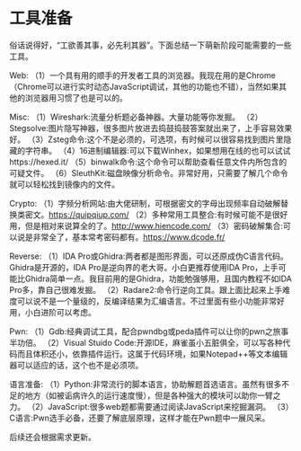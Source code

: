 # 工具准备

俗话说得好，“工欲善其事，必先利其器”。下面总结一下萌新阶段可能需要的一些工具。

Web:
（1）一个具有用的顺手的开发者工具的浏览器。我现在用的是Chrome（Chrome可以进行实时动态JavaScript调试，其他的功能也不错），当然如果其他的浏览器用习惯了也是可以的。

Misc:
（1）Wireshark:流量分析题必备神器。大量功能等你发掘。
（2）Stegsolve:图片隐写神器，很多图片放进去捣鼓捣鼓答案就出来了，上手容易效果好。
（3）Zsteg命令:这个不是必须的，可选项，有时候可以很容易找到图片里隐藏的字符串。
（4）16进制编辑器:可以下载Winhex，如果想用在线的也可以试试https://hexed.it/
（5）binwalk命令:这个命令可以帮助查看任意文件内所包含的可疑文件。
（6）SleuthKit:磁盘映像分析命令。非常好用，只需要了解几个命令就可以轻松找到镜像内的文件。

Crypto:
（1）字频分析网站:由大佬研制，可根据密文的字母出现频率自动破解替换类密文。https://quipqiup.com/
（2）多种常用工具整合:有时候可能不是很好用，但是相对来说算全的了。http://www.hiencode.com/
（3）密码破解集合:可以说是非常全了，基本常考密码都有。https://www.dcode.fr/

Reverse:
（1）IDA Pro或Ghidra:两者都是图形界面，可以还原成伪C语言代码。Ghidra是开源的，IDA Pro是逆向界的老大哥。小白更推荐使用IDA Pro，上手可能比Ghidra简单一点。我目前用的是Ghidra，功能勉强够用，且国内教程不如IDA Pro多，靠自己很难发掘。
（2）Radare2:命令行逆向工具。跟上面比起来上手难度可以说不是一个量级的，反编译结果为汇编语言。不过里面有些小功能非常好用，小白进阶可以考虑。

Pwn:
（1）Gdb:经典调试工具，配合pwndbg或peda插件可以让你的pwn之旅事半功倍。
（2）Visual Stuido Code:开源IDE，麻雀虽小五脏俱全，可以写各种代码而且体积还小，依靠插件运行。这属于代码环境，如果Notepad++等文本编辑器可以适应的话，这个也不是必须项。

语言准备:
（1）Python:非常流行的脚本语言，协助解题首选语言。虽然有很多不足的地方（如被诟病许久的运行速度慢），但是各种强大的模块可以助你一臂之力。
（2）JavaScript:很多web题都需要通过阅读JavaScript来挖掘漏洞。
（3）C语言:Pwn选手必备，还要了解底层原理，这样才能在Pwn题中一展风采。

后续还会根据需求更新。